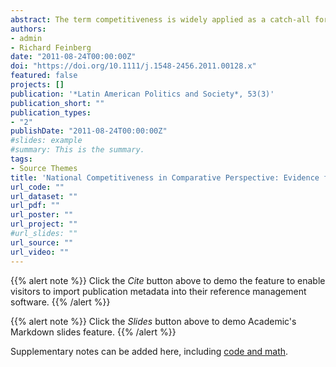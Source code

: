 ```yaml
---
abstract: The term competitiveness is widely applied as a catch‐all for investor‐friendly policies and institutions. This article argues that sloppy applications of the term ignore the possibilities of policy tradeoffs and varieties of institutional choices. Popular conceptualizations of the term describe three discernible clusters of economic policies and institutions. One cluster captures openness to international trade; a second gauges regulatory impediments to private sector competition; a third refers to public sector investments in human capital, security, and infrastructure. This essay develops three empirical indexes to operationalize these clusters and shows that these concepts are not only theoretically but also empirically distinct. In particular, the correlation between these measures is not especially high in a sample of Latin American countries. The larger economies in the region tend to be more competitive on the regulatory and public goods dimensions but fall well behind smaller economies in terms of external competitiveness, broadly conceived.
authors:
- admin
- Richard Feinberg
date: "2011-08-24T00:00:00Z"
doi: "https://doi.org/10.1111/j.1548-2456.2011.00128.x"
featured: false
projects: []
publication: '*Latin American Politics and Society*, 53(3)'
publication_short: ""
publication_types:
- "2"
publishDate: "2011-08-24T00:00:00Z"
#slides: example
#summary: This is the summary.
tags:
- Source Themes
title: 'National Competitiveness in Comparative Perspective: Evidence from Latin America'
url_code: ""
url_dataset: ""
url_pdf: ""
url_poster: ""
url_project: ""
#url_slides: ""
url_source: ""
url_video: ""
---
```


{{% alert note %}}
Click the *Cite* button above to demo the feature to enable visitors to import publication metadata into their reference management software.
{{% /alert %}}

{{% alert note %}}
Click the *Slides* button above to demo Academic's Markdown slides feature.
{{% /alert %}}

Supplementary notes can be added here, including [code and math](https://sourcethemes.com/academic/docs/writing-markdown-latex/).
